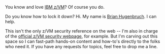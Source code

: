 You know and love [IBM z/VM](https://www.vm.ibm.com)? Of course you do. 

Do you know how to lock it down? Hi. My name is [Brian Hugenbruch](https://bwhugen.github.io/about.md). I can help.

This isn't the only z/VM security reference on the web -- I'm also in charge of the [official z/VM security webpage](https://www.vm.ibm.com/security/), for example. 
But I'm carving out this space so I can fast-path hands-on content and how-to's directly to the folks who need it.
If you have any requests for topics, feel free to drop me a line.
